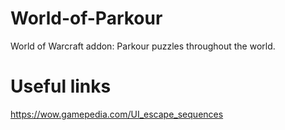 # World-of-Parkour
World of Warcraft addon: Parkour puzzles throughout the world.

# Useful links

https://wow.gamepedia.com/UI_escape_sequences
